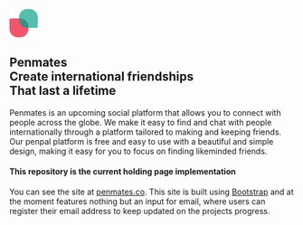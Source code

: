 <p align="left">
   <img 
       src="https://raw.githubusercontent.com/MaxHvesser/penmates-site/b23f46489da36c1c020388d43dae1e0c84050ed9/images/pm-logo.svg"
       height="50">
   <br/>
</p>

## Penmates<br/>Create international friendships<br/>That last a lifetime

Penmates is an upcoming social platform that allows you to connect with people across the globe. We make it easy to find and chat with people internationally through a platform tailored to making and keeping friends. Our penpal platform is free and easy to use with a beautiful and simple design, making it easy for you to focus on finding likeminded friends. 

#### This repository is the current holding page implementation

You can see the site at [penmates.co](https://penmates.co). This site is built using [Bootstrap](https://getbootstrap.com/) and at the moment features nothing but an input for email, where users can register their email address to keep updated on the projects progress.
